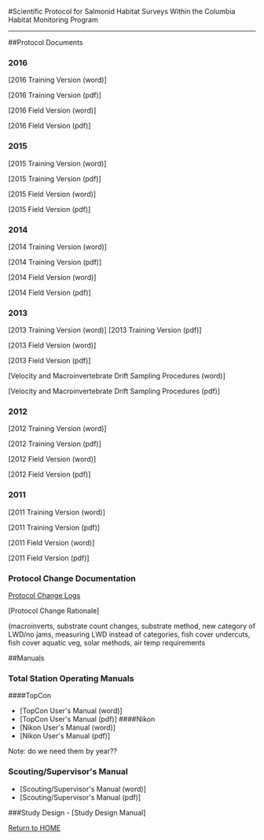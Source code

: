 #Scientific Protocol for Salmonid Habitat Surveys Within the Columbia Habitat Monitoring Program

----------

##Protocol Documents

### 2016
[2016 Training Version (word)]

[2016 Training Version (pdf)]

[2016 Field Version (word)]

[2016 Field Version (pdf)]

### 2015
[2015 Training Version (word)]

[2015 Training Version (pdf)]

[2015 Field Version (word)]

[2015 Field Version (pdf)]

### 2014
[2014 Training Version (word)]

[2014 Training Version (pdf)]

[2014 Field Version (word)]

[2014 Field Version (pdf)]

### 2013
[2013 Training Version (word)]
[2013 Training Version (pdf)]

[2013 Field Version (word)]

[2013 Field Version (pdf)]

[Velocity and Macroinvertebrate Drift Sampling Procedures (word)]

[Velocity and Macroinvertebrate Drift Sampling Procedures (pdf)]

### 2012
[2012 Training Version (word)]

[2012 Training Version (pdf)]

[2012 Field Version (word)]

[2012 Field Version (pdf)]

### 2011
[2011 Training Version (word)]

[2011 Training Version (pdf)]

[2011 Field Version (word)]

[2011 Field Version (pdf)]

### Protocol Change Documentation
[Protocol Change Logs](ProtocolChanges.md)

[Protocol Change Rationale]

(macroinverts, substrate count changes, substrate method, new category of LWD/no jams, measuring LWD instead of categories, fish cover undercuts, fish cover aquatic veg, solar methods, air temp requirements

##Manuals

### Total Station Operating Manuals

####TopCon
 - [TopCon User's Manual (word)]
 - [TopCon User's Manual (pdf)]
####Nikon
 - [Nikon User's Manual (word)]
 - [Nikon User's Manual (pdf)]

Note: do we need them by year??

### Scouting/Supervisor's Manual
 - [Scouting/Supervisor's Manual (word)]
 - [Scouting/Supervisor's Manual (pdf)]

###Study Design
	- [Study Design Manual]


[Return to HOME](README.md)

